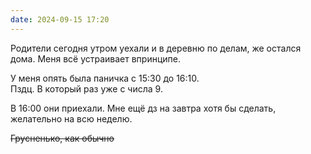 ```yaml
---
date: 2024-09-15 17:20
---
```

Родители сегодня утром уехали и в деревню по делам, же остался дома.
Меня всё устраивает впринципе.

У меня опять была паничка с 15:30 до 16:10.  
Пздц. В который раз уже c числа 9.

В 16:00 они приехали.
Мне ещё дз на завтра хотя бы сделать, желательно на всю неделю.

~~Грусненько, как обычно~~
